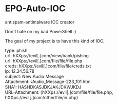 # EPO-Auto-IOC
antispam-antimalware IOC creator  

Don't hate on my bad PowerShell :)  

The goal of my project is to have this kind of IOC.  

type: phish  
url: hXXps://evil[.]com/view/bank/pishing  
url: hXXps://evil[.]com/file/file/file.php  
creds: hXXps://evil[.]com/file/file/creds.txt  
ip: 12.34.56.78  
subject: New Audio Message  
Attachment: 📞Audio_Message-223_101.htm  
SHA1: HASHDKASJDKJAKJDKWJKDJ  
URL-Attachment: {hXXps://evil[.]com/file/file/file.php, hXXps://evil[.]com/other/file/in.php}  

